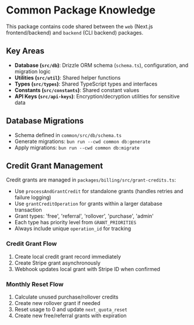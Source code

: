# Common Package Knowledge

This package contains code shared between the `web` (Next.js frontend/backend) and `backend` (CLI backend) packages.

## Key Areas

- **Database (`src/db`)**: Drizzle ORM schema (`schema.ts`), configuration, and migration logic
- **Utilities (`src/util`)**: Shared helper functions
- **Types (`src/types`)**: Shared TypeScript types and interfaces
- **Constants (`src/constants`)**: Shared constant values
- **API Keys (`src/api-keys`)**: Encryption/decryption utilities for sensitive data

## Database Migrations

- Schema defined in `common/src/db/schema.ts`
- Generate migrations: `bun run --cwd common db:generate`
- Apply migrations: `bun run --cwd common db:migrate`

## Credit Grant Management

Credit grants are managed in `packages/billing/src/grant-credits.ts`:

- Use `processAndGrantCredit` for standalone grants (handles retries and failure logging)
- Use `grantCreditOperation` for grants within a larger database transaction
- Grant types: 'free', 'referral', 'rollover', 'purchase', 'admin'
- Each type has priority level from `GRANT_PRIORITIES`
- Always include unique `operation_id` for tracking

### Credit Grant Flow

1. Create local credit grant record immediately
2. Create Stripe grant asynchronously
3. Webhook updates local grant with Stripe ID when confirmed

### Monthly Reset Flow

1. Calculate unused purchase/rollover credits
2. Create new rollover grant if needed
3. Reset usage to 0 and update `next_quota_reset`
4. Create new free/referral grants with expiration
